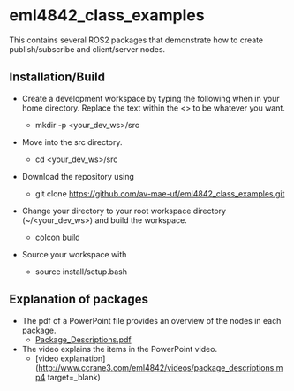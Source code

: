 # eml4842_class_examples
This contains several ROS2 packages that demonstrate how to create publish/subscribe and client/server nodes.

## Installation/Build
- Create a development workspace by typing the following when in your home directory. Replace the text within the <> to be whatever you want.

  - mkdir -p <your_dev_ws>/src
- Move into the src directory.

  - cd <your_dev_ws>/src
- Download the repository using

  - git clone https://github.com/av-mae-uf/eml4842_class_examples.git

- Change your directory to your root workspace directory (~/<your_dev_ws>) and build the workspace.

  - colcon build
- Source your workspace with

  - source install/setup.bash

## Explanation of packages
- The pdf of a PowerPoint file provides an overview of the nodes in each package.
  - [Package_Descriptions.pdf](docs/Package_Descriptions.pdf)
- The video explains the items in the PowerPoint video.
  - [video explanation](http://www.ccrane3.com/eml4842/videos/package_descriptions.mp4 target=_blank)
